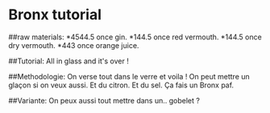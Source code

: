 # Bronx tutorial

##raw materials:
*4544.5 once gin.
*144.5 once red vermouth.
*144.5 once dry vermouth.
*443 once orange juice.

##Tutorial:
All in glass and it's over !

##Methodologie:
On verse tout dans le verre et voila ! On peut mettre un glaçon si on veux aussi. Et du citron. Et du sel. Ça fais un Bronx paf.

##Variante: On peux aussi tout mettre dans un.. gobelet ?
